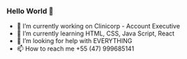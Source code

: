 ### Hello World 👋

- 🔭 I’m currently working on Clinicorp - Account Executive
- 🌱 I’m currently learning HTML, CSS, Java Script, React
- 🤔 I’m looking for help with EVERYTHING
- 📫 How to reach me +55 (47) 999685141
